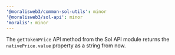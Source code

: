 ```yaml
---
'@moralisweb3/common-sol-utils': minor
'@moralisweb3/sol-api': minor
'moralis': minor
---
```


The `getTokenPrice` API method from the Sol API module returns the `nativePrice.value` property as a string from now.
